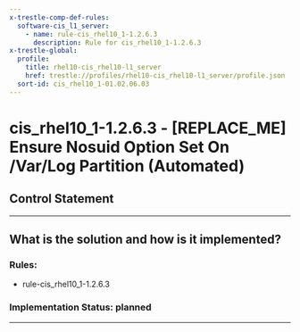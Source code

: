 ```yaml
---
x-trestle-comp-def-rules:
  software-cis_l1_server:
    - name: rule-cis_rhel10_1-1.2.6.3
      description: Rule for cis_rhel10_1-1.2.6.3
x-trestle-global:
  profile:
    title: rhel10-cis_rhel10-l1_server
    href: trestle://profiles/rhel10-cis_rhel10-l1_server/profile.json
  sort-id: cis_rhel10_1-01.02.06.03
---
```


# cis_rhel10_1-1.2.6.3 - \[REPLACE_ME\] Ensure Nosuid Option Set On /Var/Log Partition (Automated)

## Control Statement

______________________________________________________________________

## What is the solution and how is it implemented?

<!-- For implementation status enter one of: implemented, partial, planned, alternative, not-applicable -->

<!-- Note that the list of rules under ### Rules: is read-only and changes will not be captured after assembly to JSON -->

<!-- Add control implementation description here for control: cis_rhel10_1-1.2.6.3 -->

### Rules:

  - rule-cis_rhel10_1-1.2.6.3

### Implementation Status: planned

______________________________________________________________________
